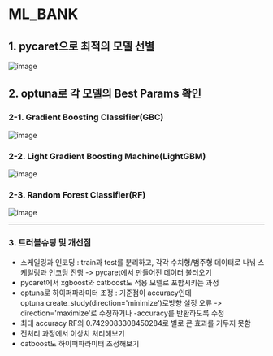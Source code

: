 # ML_BANK

## 1. pycaret으로 최적의 모델 선별
![image](https://github.com/user-attachments/assets/2ee884b1-385c-4ac3-b2da-2026dbb32dee)


## 2. optuna로 각 모델의 Best Params 확인
### 2-1. Gradient Boosting Classifier(GBC)
![image](https://github.com/user-attachments/assets/82e46f33-4133-40d2-9fe8-a7c664b00770)



   
### 2-2. Light Gradient Boosting Machine(LightGBM)
![image](https://github.com/user-attachments/assets/b2788791-39ec-480f-985c-edbc1db52f1f)







### 2-3. Random Forest Classifier(RF)
![image](https://github.com/user-attachments/assets/986bd278-b579-43bd-922c-425d1bca9e37)





---
### 3. 트러블슈팅 및 개선점
- 스케일링과 인코딩 : train과 test를 분리하고, 각각 수치형/범주형 데이터로 나눠 스케일링과 인코딩 진행 -> pycaret에서 만들어진 데이터 불러오기
- pycaret에서 xgboost와 catboost도 적용 모델로 포함시키는 과정
- optuna로 하이퍼파라미터 조정 : 기준점이 accuracy인데 optuna.create_study(direction='minimize')로방향 설정 오류 -> direction='maximize'로 수정하거나 -accuracy를 반환하도록 수정
- 최대 accuracy RF의 0.7429083308450284로 별로 큰 효과를 거두지 못함
- 전처리 과정에서 이상치 처리해보기
- catboost도 하이퍼파라미터 조정해보기
 

